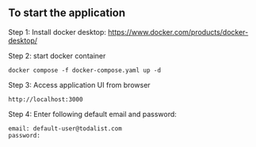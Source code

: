## To start the application

Step 1: Install docker desktop:
    https://www.docker.com/products/docker-desktop/

Step 2: start docker container

    docker compose -f docker-compose.yaml up -d    

Step 3: Access application UI from browser

    http://localhost:3000
    
Step 4: Enter following default email and password:

    email: default-user@todalist.com
    password: 
